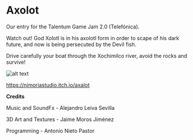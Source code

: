 # Axolot
Our entry for the Talentum Game Jam 2.0 (Telefónica).

Watch out! God Xolotl is in his axolotl form in order to scape of his dark future, and now is being persecuted by the Devil fish. 

Drive carefully your boat through the Xochimilco river, avoid the rocks and survive!

![alt text](https://github.com/ToninpRnD/Axolot/blob/master/AxolotCapture.png?raw=true)


https://nimoriastudio.itch.io/axalot

**Credits**

Music and SoundFx - Alejandro Leiva Sevilla

3D Art and Textures - Jaime Moros Jiménez

Programming - Antonio Nieto Pastor
